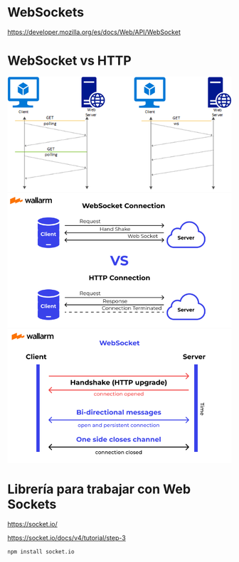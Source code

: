 # WebSockets

<https://developer.mozilla.org/es/docs/Web/API/WebSocket>

# WebSocket vs HTTP

![web-socket-vs-http](_ref/websocket.png)
![web-socket-vs-http](_ref/web-sockets.png)
![web-socket-vs-http](_ref/websocket-with-handshake.png)

# Librería para trabajar con Web Sockets

<https://socket.io/>

<https://socket.io/docs/v4/tutorial/step-3>

```sh
npm install socket.io
```